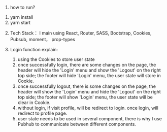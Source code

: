 1. how to run?

1) yarn install
2) yarn start

2. Tech Stack： I main using React, Router, SASS, Bootstrap, Cookies, Pubsub, moment， prop-types

3. Login function explain: 
   1) using the Cookies to store user state
   2) once successfully login, there are some changes on the page, the header will hide the 'Login' menu and show the 'Logout' on the right top side;
      the footer will hide 'Login' menu, the user state will store in Cookie.   
   3) once successfully logout, there is some changes on the page, the header will show the 'Login' menu and hide the 'Logout' on the right top side;
      the footer will show 'Login' menu, the user state will be clear in Cookie.
   4) without login, if visit profile, will be redirect to login. once login, will redirect to profile page. 
   5) user state needs to be used in several component, there is why I use Pubhub to communicate between different components.  
   
